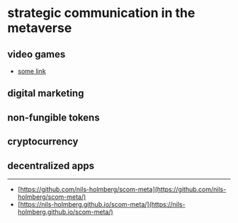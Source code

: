 # strategic communication in the metaverse 

## video games
- [some link](web/games/)

## digital marketing

## non-fungible tokens

## cryptocurrency

## decentralized apps

---
- [https://github.com/nils-holmberg/scom-meta](https://github.com/nils-holmberg/scom-meta/)
- [https://nils-holmberg.github.io/scom-meta/](https://nils-holmberg.github.io/scom-meta/)


